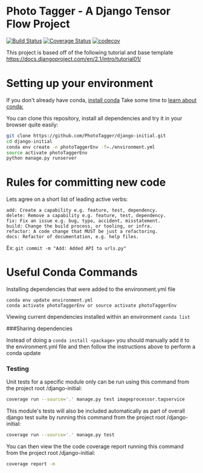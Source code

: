 # Photo Tagger - A Django Tensor Flow Project
[![Build Status](https://travis-ci.org/PhotoTagger/django-initial.svg?branch=master)](https://travis-ci.org/PhotoTagger/django-initial) [![Coverage Status](https://coveralls.io/repos/github/PhotoTagger/django-initial/badge.svg?branch=master)](https://coveralls.io/github/PhotoTagger/django-initial?branch=master) [![codecov](https://codecov.io/gh/PhotoTagger/django-initial/branch/master/graph/badge.svg)](https://codecov.io/gh/PhotoTagger/django-initial)

This project is based off of the following tutorial and base template
https://docs.djangoproject.com/en/2.1/intro/tutorial01/

# Setting up your environment

If you don't already have conda, [install conda](https://conda.io/docs/user-guide/install/macos.html)
Take some time to [learn about conda:](https://medium.freecodecamp.org/why-you-need-python-environments-and-how-to-manage-them-with-conda-85f155f4353c)

You can clone this repository, install all dependencies and try it in your
browser quite easily:

```bash
git clone https://github.com/PhotoTagger/django-initial.git
cd django-initial
conda env create -n photoTaggerEnv -f=./environment.yml
source activate photoTaggerEnv
python manage.py runserver
```

# Rules for committing new code
Lets agree on a short list of leading active verbs:
```
add: Create a capability e.g. feature, test, dependency.
delete: Remove a capability e.g. feature, test, dependency.
fix: Fix an issue e.g. bug, typo, accident, misstatement.
build: Change the build process, or tooling, or infra.
refactor: A code change that MUST be just a refactoring.
docs: Refactor of documentation, e.g. help files.
```

Ex: `git commit -m "Add: Added API to urls.py"`


# Useful Conda Commands

Installing dependencies that were added to the environment.yml file
```
conda env update environment.yml
conda activate photoTaggerEnv or source activate photoTaggerEnv
```
Viewing current dependencies installed within an environment
`conda list`

###Sharing dependencies 

Instead of doing a `conda install <package>` 
you should manually add it to the environment.yml file and
then follow the instructions above to perform a conda update

### Testing

Unit tests for a specific module only can be run using this command from the project root /django-initial:
```bash
coverage run --source='.' manage.py test imageprocessor.tagservice
```

This module's tests will also be included automatically as part of overall django test suite by running this command from the project root /django-initial:
```bash
coverage run --source='.' manage.py test
```

You can then view the the code coverage report running this command from the project root /django-initial:
```bash
coverage report -m
```
